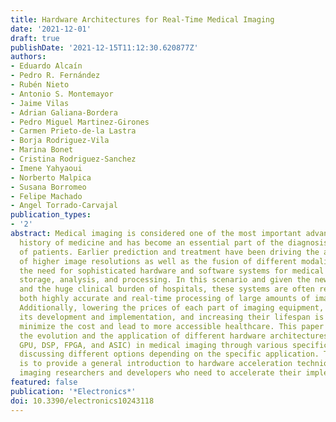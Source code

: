 ```yaml
---
title: Hardware Architectures for Real-Time Medical Imaging
date: '2021-12-01'
draft: true
publishDate: '2021-12-15T11:12:30.620877Z'
authors:
- Eduardo Alcaín
- Pedro R. Fernández
- Rubén Nieto
- Antonio S. Montemayor
- Jaime Vilas
- Adrian Galiana-Bordera
- Pedro Miguel Martinez-Girones
- Carmen Prieto-de-la Lastra
- Borja Rodriguez-Vila
- Marina Bonet
- Cristina Rodriguez-Sanchez
- Imene Yahyaoui
- Norberto Malpica
- Susana Borromeo
- Felipe Machado
- Angel Torrado-Carvajal
publication_types:
- '2'
abstract: Medical imaging is considered one of the most important advances in the
  history of medicine and has become an essential part of the diagnosis and treatment
  of patients. Earlier prediction and treatment have been driving the acquisition
  of higher image resolutions as well as the fusion of different modalities, raising
  the need for sophisticated hardware and software systems for medical image registration,
  storage, analysis, and processing. In this scenario and given the new clinical pipelines
  and the huge clinical burden of hospitals, these systems are often required to provide
  both highly accurate and real-time processing of large amounts of imaging data.
  Additionally, lowering the prices of each part of imaging equipment, as well as
  its development and implementation, and increasing their lifespan is crucial to
  minimize the cost and lead to more accessible healthcare. This paper focuses on
  the evolution and the application of different hardware architectures (namely, CPU,
  GPU, DSP, FPGA, and ASIC) in medical imaging through various specific examples and
  discussing different options depending on the specific application. The main purpose
  is to provide a general introduction to hardware acceleration techniques for medical
  imaging researchers and developers who need to accelerate their implementations.
featured: false
publication: '*Electronics*'
doi: 10.3390/electronics10243118
---
```



